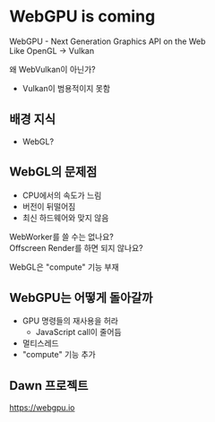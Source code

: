 # WebGPU is coming
WebGPU - Next Generation Graphics API on the Web<br>
Like OpenGL -> Vulkan

왜 WebVulkan이 아닌가?
* Vulkan이 범용적이지 못함

## 배경 지식
* WebGL?

## WebGL의 문제점
* CPU에서의 속도가 느림
* 버전이 뒤떨어짐
* 최신 하드웨어와 맞지 않음

WebWorker를 쓸 수는 없나요?<br>
Offscreen Render를 하면 되지 않나요?

WebGL은 "compute" 기능 부재

## WebGPU는 어떻게 돌아갈까
* GPU 명령들의 재사용을 허라
  * JavaScript call이 줄어듬
* 멀티스레드
* "compute" 기능 추가

## Dawn 프로젝트

https://webgpu.io